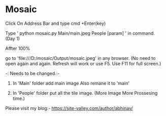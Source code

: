 # Mosaic
Click On Address Bar and type cmd +Enter(key)

Type ' python mosaic.py Main/main.jpeg People [param] ' in command. (Day 1)

Affter 100%

go to 'file:///D:/mosaic/Output/mosaic.jpeg' in any browser. (No need to open again and again. Refresh will work or use F5. Use F11 for full screen.)



-: Needs to be changed.:-

1) In 'Main' folder add main image Also remane it to 'main'

2) In 'People' folder put all the tile image. (More Image More Prossesing time.)

Please visit my blog:- https://site-valley.com/author/abhinav/





